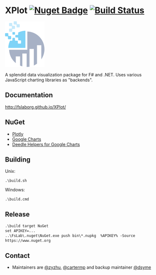 # XPlot [![Nuget Badge](https://buildstats.info/nuget/XPlot.Plotly)](https://www.nuget.org/packages/XPlot.Plotly/) [![Build Status](https://dev.azure.com/xplot/xplot/_apis/build/status/fslaborg.XPlot?branchName=master)](https://dev.azure.com/xplot/xplot/_build/latest?definitionId=1&branchName=master)

![XPlot logo](misc/XPlot.png)

A splendid data visualization package for F# and .NET. Uses various JavaScript charting libraries as "backends".

## Documentation

http://fslaborg.github.io/XPlot/

## NuGet

* [Plotly](http://www.nuget.org/packages/XPlot.Plotly/)
* [Google Charts](http://www.nuget.org/packages/XPlot.GoogleCharts/)
* [Deedle Helpers for Google Charts](http://www.nuget.org/packages/XPlot.GoogleCharts.Deedle/)

## Building

Unix:

    .\build.sh

Windows:

    .\build.cmd

## Release

    .\build target NuGet
    set APIKEY=...
    ..\FsLab\.nuget\NuGet.exe push bin\*.nupkg  %APIKEY% -Source https://www.nuget.org

## Contact

* Maintainers are [@zyzhu](http://github.com/zyzhu), [@cartermp](http://github.com/cartermp) and backup maintainer [@dsyme](http://github.com/dsyme) 
